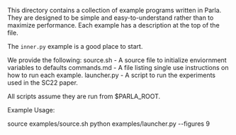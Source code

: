 This directory contains a collection of example programs written in Parla.
They are designed to be simple and easy-to-understand rather than to maximize performance.
Each example has a description at the top of the file.

The `inner.py` example is a good place to start.


We provide the following:
source.sh - A source file to initialize enviornment variables to defaults
commands.md - A file listing single use instructions on how to run each
example.
launcher.py - A script to run the experiments used in the SC22 paper.


All scripts assume they are run from $PARLA_ROOT.

Example Usage:

source examples/source.sh
python examples/launcher.py --figures 9

